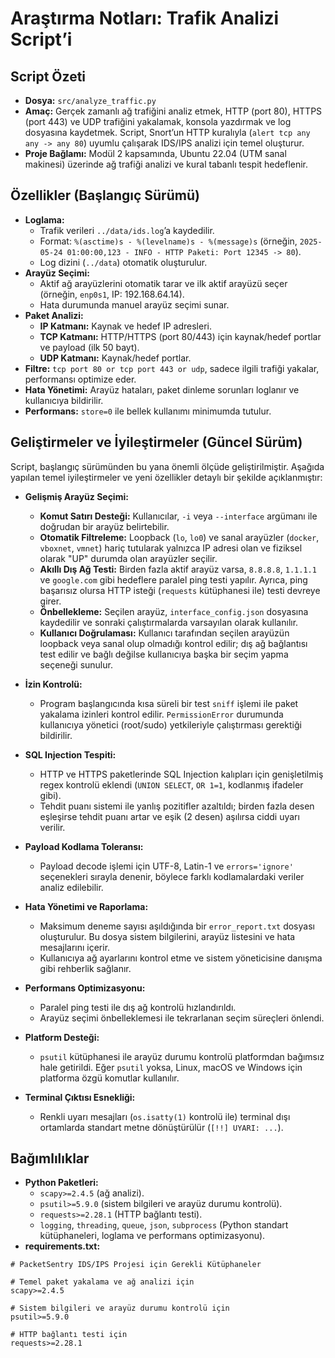 # Araştırma Notları: Trafik Analizi Script’i

## Script Özeti
- **Dosya:** `src/analyze_traffic.py`
- **Amaç:** Gerçek zamanlı ağ trafiğini analiz etmek, HTTP (port 80), HTTPS (port 443) ve UDP trafiğini yakalamak, konsola yazdırmak ve log dosyasına kaydetmek. Script, Snort’un HTTP kuralıyla (`alert tcp any any -> any 80`) uyumlu çalışarak IDS/IPS analizi için temel oluşturur.
- **Proje Bağlamı:** Modül 2 kapsamında, Ubuntu 22.04 (UTM sanal makinesi) üzerinde ağ trafiği analizi ve kural tabanlı tespit hedeflenir.

## Özellikler (Başlangıç Sürümü)
- **Loglama:**
  - Trafik verileri `../data/ids.log`’a kaydedilir.
  - Format: `%(asctime)s - %(levelname)s - %(message)s` (örneğin, `2025-05-24 01:00:00,123 - INFO - HTTP Paketi: Port 12345 -> 80`).
  - Log dizini (`../data`) otomatik oluşturulur.
- **Arayüz Seçimi:**
  - Aktif ağ arayüzlerini otomatik tarar ve ilk aktif arayüzü seçer (örneğin, `enp0s1`, IP: 192.168.64.14).
  - Hata durumunda manuel arayüz seçimi sunar.
- **Paket Analizi:**
  - **IP Katmanı:** Kaynak ve hedef IP adresleri.
  - **TCP Katmanı:** HTTP/HTTPS (port 80/443) için kaynak/hedef portlar ve payload (ilk 50 bayt).
  - **UDP Katmanı:** Kaynak/hedef portlar.
- **Filtre:** `tcp port 80 or tcp port 443 or udp`, sadece ilgili trafiği yakalar, performansı optimize eder.
- **Hata Yönetimi:** Arayüz hataları, paket dinleme sorunları loglanır ve kullanıcıya bildirilir.
- **Performans:** `store=0` ile bellek kullanımı minimumda tutulur.

## Geliştirmeler ve İyileştirmeler (Güncel Sürüm)
Script, başlangıç sürümünden bu yana önemli ölçüde geliştirilmiştir. Aşağıda yapılan temel iyileştirmeler ve yeni özellikler detaylı bir şekilde açıklanmıştır:

- **Gelişmiş Arayüz Seçimi:**
  - **Komut Satırı Desteği:** Kullanıcılar, `-i` veya `--interface` argümanı ile doğrudan bir arayüz belirtebilir.
  - **Otomatik Filtreleme:** Loopback (`lo`, `lo0`) ve sanal arayüzler (`docker`, `vboxnet`, `vmnet`) hariç tutularak yalnızca IP adresi olan ve fiziksel olarak "UP" durumda olan arayüzler seçilir.
  - **Akıllı Dış Ağ Testi:** Birden fazla aktif arayüz varsa, `8.8.8.8`, `1.1.1.1` ve `google.com` gibi hedeflere paralel ping testi yapılır. Ayrıca, ping başarısız olursa HTTP isteği (`requests` kütüphanesi ile) testi devreye girer.
  - **Önbellekleme:** Seçilen arayüz, `interface_config.json` dosyasına kaydedilir ve sonraki çalıştırmalarda varsayılan olarak kullanılır.
  - **Kullanıcı Doğrulaması:** Kullanıcı tarafından seçilen arayüzün loopback veya sanal olup olmadığı kontrol edilir; dış ağ bağlantısı test edilir ve bağlı değilse kullanıcıya başka bir seçim yapma seçeneği sunulur.

- **İzin Kontrolü:**
  - Program başlangıcında kısa süreli bir test `sniff` işlemi ile paket yakalama izinleri kontrol edilir. `PermissionError` durumunda kullanıcıya yönetici (root/sudo) yetkileriyle çalıştırması gerektiği bildirilir.

- **SQL Injection Tespiti:**
  - HTTP ve HTTPS paketlerinde SQL Injection kalıpları için genişletilmiş regex kontrolü eklendi (`UNION SELECT`, `OR 1=1`, kodlanmış ifadeler gibi).
  - Tehdit puanı sistemi ile yanlış pozitifler azaltıldı; birden fazla desen eşleşirse tehdit puanı artar ve eşik (2 desen) aşılırsa ciddi uyarı verilir.

- **Payload Kodlama Toleransı:**
  - Payload decode işlemi için UTF-8, Latin-1 ve `errors='ignore'` seçenekleri sırayla denenir, böylece farklı kodlamalardaki veriler analiz edilebilir.

- **Hata Yönetimi ve Raporlama:**
  - Maksimum deneme sayısı aşıldığında bir `error_report.txt` dosyası oluşturulur. Bu dosya sistem bilgilerini, arayüz listesini ve hata mesajlarını içerir.
  - Kullanıcıya ağ ayarlarını kontrol etme ve sistem yöneticisine danışma gibi rehberlik sağlanır.

- **Performans Optimizasyonu:**
  - Paralel ping testi ile dış ağ kontrolü hızlandırıldı.
  - Arayüz seçimi önbelleklemesi ile tekrarlanan seçim süreçleri önlendi.

- **Platform Desteği:**
  - `psutil` kütüphanesi ile arayüz durumu kontrolü platformdan bağımsız hale getirildi. Eğer `psutil` yoksa, Linux, macOS ve Windows için platforma özgü komutlar kullanılır.

- **Terminal Çıktısı Esnekliği:**
  - Renkli uyarı mesajları (`os.isatty(1)` kontrolü ile) terminal dışı ortamlarda standart metne dönüştürülür (`[!!] UYARI: ...`).

## Bağımlılıklar
- **Python Paketleri:**
  - `scapy>=2.4.5` (ağ analizi).
  - `psutil>=5.9.0` (sistem bilgileri ve arayüz durumu kontrolü).
  - `requests>=2.28.1` (HTTP bağlantı testi).
  - `logging`, `threading`, `queue`, `json`, `subprocess` (Python standart kütüphaneleri, loglama ve performans optimizasyonu).
- **requirements.txt:**
```
# PacketSentry IDS/IPS Projesi için Gerekli Kütüphaneler

# Temel paket yakalama ve ağ analizi için
scapy>=2.4.5

# Sistem bilgileri ve arayüz durumu kontrolü için
psutil>=5.9.0

# HTTP bağlantı testi için
requests>=2.28.1
```
